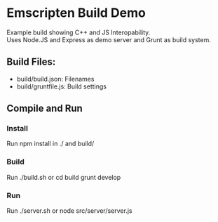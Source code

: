 # Emscripten Build Demo
Example build showing C++ and JS Interopability.  
Uses Node.JS and Express as demo server and Grunt as build system.

## Build Files:
- build/build.json: Filenames
- build/gruntfile.js: Build settings

## Compile and Run

### Install
Run
	npm install
in ./ and build/
### Build
Run 
	./build.sh
or 
	cd build
	grunt develop
### Run
Run 
	./server.sh
or
	node src/server/server.js
